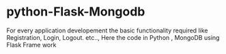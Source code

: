# python-Flask-Mongodb

For every application developement the basic functionality required like Registration, Login, Logout. etc..,
Here the code in Python , MongoDB using Flask Frame work 
